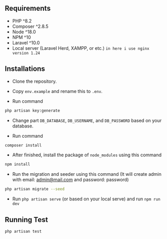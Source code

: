 ## Requirements
- PHP ^8.2
- Composer ^2.8.5
- Node ^18.0
- NPM ^10
- Laravel ^10.0
- Local server (Laravel Herd, XAMPP, or etc.) `in here i use nginx version 1.24`

## Installations

- Clone the repository.

- Copy `env.example` and rename this to `.env`.

- Run command

```bash
php artisan key:generate
```

- Change part `DB_DATABASE`, `DB_USERNAME`, and `DB_PASSWORD` based on your database.

- Run command

```bash
composer install
```

- After finished, install the package of `node_modules` using this command

```bash
npm install
```

- Run the migration and seeder using this command (It will create admin with email: admin@mail.com and password: password)

```bash
php artisan migrate --seed
```
- Run `php artisan serve` (or based on your local serve) and run `npm run dev`

## Running Test

```bash
php artisan test
```

